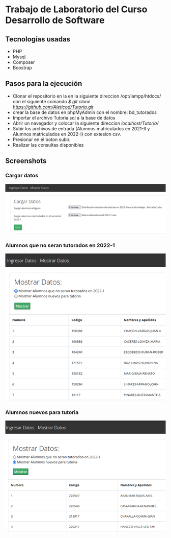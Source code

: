  # Trabajo de Laboratorio del Curso Desarrollo de Software



## Tecnologías usadas
* PHP
* Mysql
* Composer
* Boostrap

## Pasos para la ejecución
* Clonar el repositorio en la en la siguiente direccion /opt/lampp/htdocs/ con el siguiente comando *$ git clone https://github.com/Aleticod/Tutoria.git*
* crear la base de datos en phpMyAdmin con el nombre: bd_tutorados
* Importar el archivo Tutoria.sql a la base de datos
* Abrir un navegador y colocar la siguiente direccion *localhost/Tutoria/*
* Subir los archivos de entrada (Alumnos matriculados en 2021-II y Alumnos matriculados en 2022-I) con extesion csv.
* Presionar en el boton subir.
* Realizar las consultas disponibles

## Screenshots
### Cargar datos
![ScreenShot](https://github.com/Aleticod/Tutoria/blob/main/screenshots/ingresar.png)
### Alumnos que no seran tutorados en 2022-1
![ScreenShot](https://github.com/Aleticod/Tutoria/blob/main/screenshots/no_matriculados.png)
### Alumnos nuevos para tutoria
![ScreenShot](https://github.com/Aleticod/Tutoria/blob/main/screenshots/nuevos_alumnos.png)